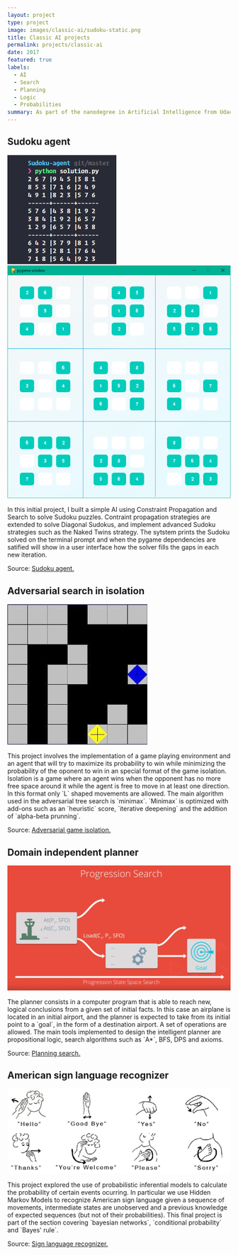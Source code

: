 ```yaml
---
layout: project
type: project
image: images/classic-ai/sudoku-static.png
title: Classic AI projects
permalink: projects/classic-ai
date: 2017
featured: true
labels:
  - AI
  - Search
  - Planning
  - Logic
  - Probabilities
summary: As part of the nanodegree in Artificial Intelligence from Udacity I worked on several AI projects exploring the realms of contraint satisfcation, search, logic and reasoning, automated planning and probabilistic models.
---
```

## Sudoku agent
<div class="ui small rounded images">
  <img class="ui image zoom" src="../images/classic-ai/sudoku-terminal.png">
  <img class="ui image zoom" src="../images/classic-ai/sudoku-static.png">
</div>

<p class="pjustify">In this initial project, I built a simple AI using Constraint Propagation and Search to solve Sudoku puzzles. Contraint propagation strategies are extended to solve Diagonal Sudokus, and implement advanced Sudoku strategies such as the Naked Twins strategy. The sytstem prints the Sudoku solved on the terminal prompt and when the pygame dependencies are satified will show in a user interface how the solver fills the gaps in each new iteration.</p>

<p class="pjustify">Source: <a class="hlink" href="https://github.com/juandarr/Sudoku-agent"><i class="large github icon"></i>Sudoku agent.</a></p>

## Adversarial search in isolation

<img class="ui medium right floated rounded image chime zoom medium-amp1_3" src="../images/classic-ai/isolated-agent.jpeg">

<p class="pjustify">This project involves the implementation of a game playing environment and an agent that will try to maximize its probability to win while minimizing the probability of the oponent to win in an special format of the game isolation. Isolation is a game where an agent wins when the opponent has no more free space around it while the agent is free to move in at least one direction. In this format only `L` shaped movements are allowed. The main algorithm used in the adversarial tree search is `minimax`. `Minimax` is optimized with add-ons such as an `heuristic` score, `iterative deepening` and the addition of `alpha-beta prunning`.</p>

<p class="pjustify">Source: <a class="hlink" href="https://github.com/juandarr/Adversarial-game-isolation"><i class="large github icon"></i>Adversarial game isolation.</a></p>

## Domain independent planner 

<img class="ui medium right floated rounded image chime zoom medium-amp1_3 h-img" src="../images/classic-ai/progression.png">

<p class="pjustify">The planner consists in a computer program that is able to reach new, logical conclusions from a given set of initial facts. In this case an airplane is located in an initial airport, and the planner is expected to take from its initial point to a `goal`, in the form of a destination airport. A set of operations are allowed. The main tools implemented to design the intelligent planner are propositional logic, search algorithms such as `A*`, BFS, DPS and axioms.</p>

<p class="pjustify">Source: <a class="hlink" href="https://github.com/juandarr/Planning-search"><i class="large github icon"></i>Planning search.</a></p>

## American sign language recognizer 

<img class="ui medium right floated rounded image chime zoom medium-amp1_3 h-img" src="../images/classic-ai/asl-recognizer.png">

<p class="pjustify">This project explored the use of probabilistic inferential models to calculate the probability of certain events ocurring. In particular we use Hidden Markov Models to recognize American sign language given a sequence of movements, intermediate states are unobserved and a previous knowledge of expected sequences (but not of their probabilities). This final project is part of the section covering `bayesian networks`, `conditional probability` and `Bayes' rule`.</p>

<p class="pjustify">Source: <a class="hlink" href="https://github.com/juandarr/Sign-language-recognizer"><i class="large github icon"></i>Sign language recognizer.</a></p>